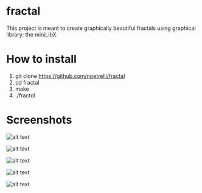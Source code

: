 # fractal
This project is meant to create graphically beautiful fractals using graphical library: the miniLibX.

# How to install
1. git clone https://github.com/npetrelli/fractаl
2. cd fractаl
3. make
4. ./fractol

# Screenshots

![alt text](https://github.com/npetrelli/fractal/blob/master/4.png "Menu")
 
![alt text](https://github.com/npetrelli/fractal/blob/master/1.png "Menu")
  
![alt text](https://github.com/npetrelli/fractal/blob/master/2.png "Menu")
   
![alt text](https://github.com/npetrelli/fractal/blob/master/3.png "Menu")
    
![alt text](https://github.com/npetrelli/fractal/blob/master/5.png "Menu")
     

